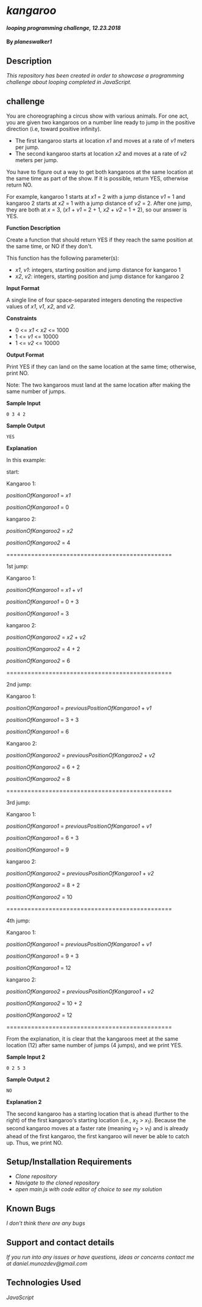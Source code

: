 # _kangaroo_

#### _looping programming challenge, 12.23.2018_

#### By _**planeswalker1**_

## Description

_This repository has been created in order to showcase a programming challenge about looping completed in JavaScript._

## challenge

You are choreographing a circus show with various animals. For one act, you are given two kangaroos on a number line ready to jump in the positive direction (i.e, toward positive infinity).

* The first kangaroo starts at location _x1_ and moves at a rate of _v1_ meters per jump.
* The second kangaroo starts at location _x2_ and moves at a rate of _v2_ meters per jump.

You have to figure out a way to get both kangaroos at the same location at the same time as part of the show. If it is possible, return YES, otherwise return NO.

For example, kangaroo 1 starts at _x1_ = 2 with a jump distance _v1_ = 1 and kangaroo 2 starts at _x2_ = 1 with a jump distance of _v2_ = 2. After one jump, they are both at _x_ = 3, (_x1_ + _v1_ = 2 + 1, _x2_ + _v2_ = 1 + 2), so our answer is YES.

**Function Description**

Create a function that should return YES if they reach the same position at the same time, or NO if they don't.

This function has the following parameter(s):

* _x1_, _v1_: integers, starting position and jump distance for kangaroo 1
* _x2_, _v2_: integers, starting position and jump distance for kangaroo 2

**Input Format**

A single line of four space-separated integers denoting the respective values of _x1_, _v1_, _x2_, and _v2_.

**Constraints**

* 0 <= _x1_ < _x2_ <= 1000
* 1 <= _v1_ <= 10000
* 1 <= _v2_ <= 10000

**Output Format**

Print YES if they can land on the same location at the same time; otherwise, print NO.

Note: The two kangaroos must land at the same location after making the same number of jumps.

**Sample Input**

```
0 3 4 2
```

**Sample Output**

```
YES
```

**Explanation**

In this example:

start:

Kangaroo 1:

_positionOfKangaroo1_ = _x1_

_positionOfKangaroo1_ = 0

kangaroo 2:

_positionOfKangaroo2_ = _x2_

_positionOfKangaroo2_ = 4

===============================================

1st jump:

Kangaroo 1:

_positionOfKangaroo1_ = _x1_ + _v1_

_positionOfKangaroo1_ = 0 + 3

_positionOfKangaroo1_ = 3

kangaroo 2:

_positionOfKangaroo2_ = _x2_ + _v2_

_positionOfKangaroo2_ = 4 + 2

_positionOfKangaroo2_ = 6

===============================================

2nd jump:

Kangaroo 1:

_positionOfKangaroo1_ = _previousPositionOfKangaroo1_ + _v1_

_positionOfKangaroo1_ = 3 + 3

_positionOfKangaroo1_ = 6

Kangaroo 2:

_positionOfKangaroo2_ = _previousPositionOfKangaroo2_ + _v2_

_positionOfKangaroo2_ = 6 + 2

_positionOfKangaroo2_ = 8

===============================================

3rd jump:

Kangaroo 1:

_positionOfKangaroo1_ = _previousPositionOfKangaroo1_ + _v1_

_positionOfKangaroo1_ = 6 + 3

_positionOfKangaroo1_ = 9

kangaroo 2:

_positionOfKangaroo2_ = _previousPositionOfKangaroo1_ + _v2_

_positionOfKangaroo2_ = 8 + 2

_positionOfKangaroo2_ = 10

===============================================

4th jump:

Kangaroo 1:

_positionOfKangaroo1_ = _previousPositionOfKangaroo1_ + _v1_

_positionOfKangaroo1_ = 9 + 3

_positionOfKangaroo1_ = 12

kangaroo 2:

_positionOfKangaroo2_ = _previousPositionOfKangaroo1_ + _v2_

_positionOfKangaroo2_ = 10 + 2

_positionOfKangaroo2_ = 12

===============================================

From the explanation, it is clear that the kangaroos meet at the same location (12) after same number of jumps (4 jumps), and we print YES.

**Sample Input 2**

```
0 2 5 3
```

**Sample Output 2**

```
NO
```

**Explanation 2**

The second kangaroo has a starting location that is ahead (further to the right) of the first kangaroo's starting location (i.e., _x_<sub>2</sub> > _x_<sub>1</sub>). Because the second kangaroo moves at a faster rate (meaning _v_<sub>2</sub> > _v_<sub>1</sub>) and is already ahead of the first kangaroo, the first kangaroo will never be able to catch up. Thus, we print NO.

## Setup/Installation Requirements

* _Clone repository_
* _Navigate to the cloned repository_
* _open main.js with code editor of choice to see my solution_

## Known Bugs

_I don't think there are any bugs_

## Support and contact details

_If you run into any issues or have questions, ideas or concerns contact me at daniel.munozdev@gmail.com_

## Technologies Used

_JavaScript_